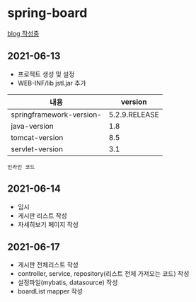 # spring-board
[blog 작성중 ](https://cronex.tistory.com/category/SPRING-BOARD/board)

## 2021-06-13
- 프로젝트 생성 및 설정
- WEB-INF/lib jstl.jar 추가

|내용|version|
|------|---|
|springframework-version-|5.2.9.RELEASE|
|java-version|1.8|
|tomcat-version|8.5|
|servlet-version|3.1|

`인라인 코드`

## 2021-06-14

- 임시
- 게시판 리스트 작성
- 자세히보기 페이지 작성


## 2021-06-17

- 게시판 전체리스트 작성
- controller, service, repository(리스트 전체 가져오는 코드) 작성
- 설정파일(mybatis, datasource) 작성
- boardList mapper 작성
